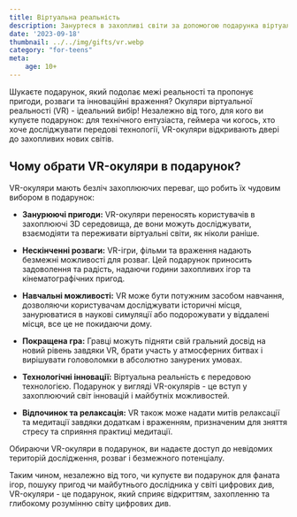 ```yaml
---
title: Віртуальна реальність
description: Зануртеся в захопливі світи за допомогою подарунка віртуальної реальності.
date: '2023-09-18'
thumbnail: ../../img/gifts/vr.webp
category: "for-teens"
meta:
    age: 10+
---
```

Шукаєте подарунок, який подолає межі реальності та пропонує пригоди, розваги та інноваційні враження? Окуляри віртуальної реальності (VR) - ідеальний вибір! Незалежно від того, для кого ви купуєте подарунок: для технічного ентузіаста, геймера чи когось, хто хоче досліджувати передові технології, VR-окуляри відкривають двері до захопливих нових світів.

## Чому обрати VR-окуляри в подарунок?

VR-окуляри мають безліч захоплюючих переваг, що робить їх чудовим вибором в подарунок:

- **Занурюючі пригоди:** VR-окуляри переносять користувачів в захоплюючі 3D середовища, де вони можуть досліджувати, взаємодіяти та переживати віртуальні світи, як ніколи раніше.

- **Нескінченні розваги:** VR-ігри, фільми та враження надають безмежні можливості для розваг. Цей подарунок приносить задоволення та радість, надаючи години захопливих ігор та кінематографічних пригод.

- **Навчальні можливості:** VR може бути потужним засобом навчання, дозволяючи користувачам досліджувати історичні місця, занурюватися в наукові симуляції або подорожувати у віддалені місця, все це не покидаючи дому.

- **Покращена гра:** Гравці можуть підняти свій гральний досвід на новий рівень завдяки VR, брати участь у атмосферних битвах і вирішувати головоломки в абсолютно занурених умовах.

- **Технологічні інновації:** Віртуальна реальність є передовою технологією. Подарунок у вигляді VR-окулярів - це вступ у захоплюючий світ інновацій і майбутніх можливостей.

- **Відпочинок та релаксація:** VR також може надати митів релаксації та медитації завдяки додаткам і враженням, призначеним для зняття стресу та сприяння практиці медитації.

Обираючи VR-окуляри в подарунок, ви надаєте доступ до невідомих територій дослідження, розваг і безмежного потенціалу.

Таким чином, незалежно від того, чи купуєте ви подарунок для фаната ігор, пошуку пригод чи майбутнього дослідника у світі цифрових див, VR-окуляри - це подарунок, який сприяє відкриттям, захопленню та глибокому розумінню світу цифрових див.

